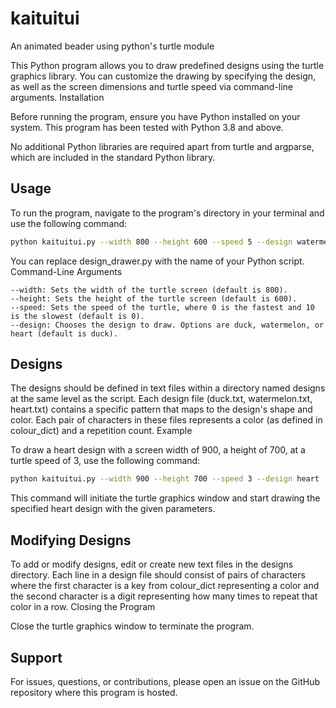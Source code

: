 # kaituitui

An animated beader using python's turtle module

This Python program allows you to draw predefined designs using the turtle graphics library. You can customize the drawing by specifying the design, as well as the screen dimensions and turtle speed via command-line arguments.
Installation

Before running the program, ensure you have Python installed on your system. This program has been tested with Python 3.8 and above.

No additional Python libraries are required apart from turtle and argparse, which are included in the standard Python library.

## Usage

To run the program, navigate to the program's directory in your terminal and use the following command:


```bash
python kaituitui.py --width 800 --height 600 --speed 5 --design watermelon
```

You can replace design_drawer.py with the name of your Python script.
Command-Line Arguments

    --width: Sets the width of the turtle screen (default is 800).
    --height: Sets the height of the turtle screen (default is 600).
    --speed: Sets the speed of the turtle, where 0 is the fastest and 10 is the slowest (default is 0).
    --design: Chooses the design to draw. Options are duck, watermelon, or heart (default is duck).

## Designs

The designs should be defined in text files within a directory named designs at the same level as the script. Each design file (duck.txt, watermelon.txt, heart.txt) contains a specific pattern that maps to the design's shape and color. Each pair of characters in these files represents a color (as defined in colour_dict) and a repetition count.
Example

To draw a heart design with a screen width of 900, a height of 700, at a turtle speed of 3, use the following command:

```bash
python kaituitui.py --width 900 --height 700 --speed 3 --design heart
```

This command will initiate the turtle graphics window and start drawing the specified heart design with the given parameters.

## Modifying Designs

To add or modify designs, edit or create new text files in the designs directory. Each line in a design file should consist of pairs of characters where the first character is a key from colour_dict representing a color and the second character is a digit representing how many times to repeat that color in a row.
Closing the Program

Close the turtle graphics window to terminate the program.

## Support

For issues, questions, or contributions, please open an issue on the GitHub repository where this program is hosted.
